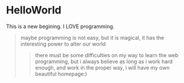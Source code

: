 # HelloWorld
This is a new begining. I LOVE programming.
>maybe programming is not easy, but it is magical, it has the interesting power to alter our world
>>there must be some difficulties on my way to learn the web programming, but i always believe as long as i work hard enough, and work in the proper way, i will have my own beautiful homepage:)
